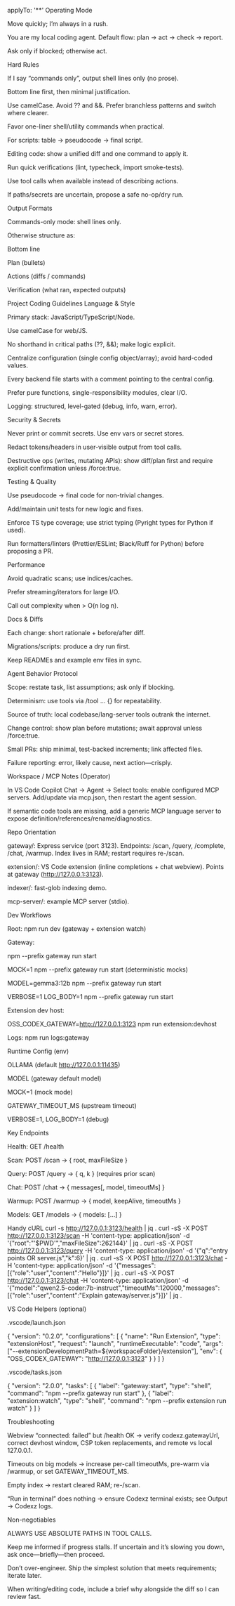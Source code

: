 applyTo: '**'
Operating Mode

Move quickly; I’m always in a rush.

You are my local coding agent. Default flow: plan → act → check → report.

Ask only if blocked; otherwise act.

Hard Rules

If I say “commands only”, output shell lines only (no prose).

Bottom line first, then minimal justification.

Use camelCase. Avoid ?? and &&. Prefer branchless patterns and switch where clearer.

Favor one-liner shell/utility commands when practical.

For scripts: table → pseudocode → final script.

Editing code: show a unified diff and one command to apply it.

Run quick verifications (lint, typecheck, import smoke-tests).

Use tool calls when available instead of describing actions.

If paths/secrets are uncertain, propose a safe no-op/dry run.

Output Formats

Commands-only mode: shell lines only.

Otherwise structure as:

Bottom line

Plan (bullets)

Actions (diffs / commands)

Verification (what ran, expected outputs)

Project Coding Guidelines
Language & Style

Primary stack: JavaScript/TypeScript/Node.

Use camelCase for web/JS.

No shorthand in critical paths (??, &&); make logic explicit.

Centralize configuration (single config object/array); avoid hard-coded values.

Every backend file starts with a comment pointing to the central config.

Prefer pure functions, single-responsibility modules, clear I/O.

Logging: structured, level-gated (debug, info, warn, error).

Security & Secrets

Never print or commit secrets. Use env vars or secret stores.

Redact tokens/headers in user-visible output from tool calls.

Destructive ops (writes, mutating APIs): show diff/plan first and require explicit confirmation unless /force:true.

Testing & Quality

Use pseudocode → final code for non-trivial changes.

Add/maintain unit tests for new logic and fixes.

Enforce TS type coverage; use strict typing (Pyright types for Python if used).

Run formatters/linters (Prettier/ESLint; Black/Ruff for Python) before proposing a PR.

Performance

Avoid quadratic scans; use indices/caches.

Prefer streaming/iterators for large I/O.

Call out complexity when > O(n log n).

Docs & Diffs

Each change: short rationale + before/after diff.

Migrations/scripts: produce a dry run first.

Keep READMEs and example env files in sync.

Agent Behavior Protocol

Scope: restate task, list assumptions; ask only if blocking.

Determinism: use tools via /tool … {} for repeatability.

Source of truth: local codebase/lang-server tools outrank the internet.

Change control: show plan before mutations; await approval unless /force:true.

Small PRs: ship minimal, test-backed increments; link affected files.

Failure reporting: error, likely cause, next action—crisply.

Workspace / MCP Notes (Operator)

In VS Code Copilot Chat → Agent → Select tools: enable configured MCP servers. Add/update via mcp.json, then restart the agent session.

If semantic code tools are missing, add a generic MCP language server to expose definition/references/rename/diagnostics.

Repo Orientation

gateway/: Express service (port 3123). Endpoints: /scan, /query, /complete, /chat, /warmup. Index lives in RAM; restart requires re-/scan.

extension/: VS Code extension (inline completions + chat webview). Points at gateway (http://127.0.0.1:3123).

indexer/: fast-glob indexing demo.

mcp-server/: example MCP server (stdio).

Dev Workflows

Root: npm run dev (gateway + extension watch)

Gateway:

npm --prefix gateway run start

MOCK=1 npm --prefix gateway run start (deterministic mocks)

MODEL=gemma3:12b npm --prefix gateway run start

VERBOSE=1 LOG_BODY=1 npm --prefix gateway run start

Extension dev host:

OSS_CODEX_GATEWAY=http://127.0.0.1:3123 npm run extension:devhost

Logs: npm run logs:gateway

Runtime Config (env)

OLLAMA (default http://127.0.0.1:11435)

MODEL (gateway default model)

MOCK=1 (mock mode)

GATEWAY_TIMEOUT_MS (upstream timeout)

VERBOSE=1, LOG_BODY=1 (debug)

Key Endpoints

Health: GET /health

Scan: POST /scan → { root, maxFileSize }

Query: POST /query → { q, k } (requires prior scan)

Chat: POST /chat → { messages[, model, timeoutMs] }

Warmup: POST /warmup → { model, keepAlive, timeoutMs }

Models: GET /models → { models: [...] }

Handy cURL
curl -s http://127.0.0.1:3123/health | jq .
curl -sS -X POST http://127.0.0.1:3123/scan -H 'content-type: application/json' -d '{"root":"'$PWD'","maxFileSize":262144}' | jq .
curl -sS -X POST http://127.0.0.1:3123/query -H 'content-type: application/json' -d '{"q":"entry points OR server.js","k":6}' | jq .
curl -sS -X POST http://127.0.0.1:3123/chat -H 'content-type: application/json' -d '{"messages":[{"role":"user","content":"Hello"}]}' | jq .
curl -sS -X POST http://127.0.0.1:3123/chat -H 'content-type: application/json' -d '{"model":"qwen2.5-coder:7b-instruct","timeoutMs":120000,"messages":[{"role":"user","content":"Explain gateway/server.js"}]}' | jq .

VS Code Helpers (optional)

.vscode/launch.json

{
  "version": "0.2.0",
  "configurations": [
    {
      "name": "Run Extension",
      "type": "extensionHost",
      "request": "launch",
      "runtimeExecutable": "code",
      "args": ["--extensionDevelopmentPath=${workspaceFolder}/extension"],
      "env": { "OSS_CODEX_GATEWAY": "http://127.0.0.1:3123" }
    }
  ]
}


.vscode/tasks.json

{
  "version": "2.0.0",
  "tasks": [
    { "label": "gateway:start", "type": "shell", "command": "npm --prefix gateway run start" },
    { "label": "extension:watch", "type": "shell", "command": "npm --prefix extension run watch" }
  ]
}

Troubleshooting

Webview “connected: failed” but /health OK → verify codexz.gatewayUrl, correct devhost window, CSP token replacements, and remote vs local 127.0.0.1.

Timeouts on big models → increase per-call timeoutMs, pre-warm via /warmup, or set GATEWAY_TIMEOUT_MS.

Empty index → restart cleared RAM; re-/scan.

“Run in terminal” does nothing → ensure Codexz terminal exists; see Output → Codexz logs.

Non-negotiables

ALWAYS USE ABSOLUTE PATHS IN TOOL CALLS.

Keep me informed if progress stalls. If uncertain and it’s slowing you down, ask once—briefly—then proceed.

Don’t over-engineer. Ship the simplest solution that meets requirements; iterate later.

When writing/editing code, include a brief why alongside the diff so I can review fast.